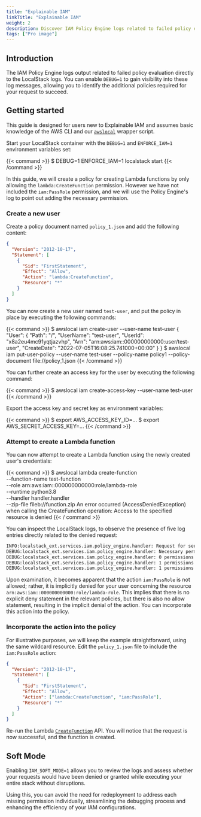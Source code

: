 ```yaml
---
title: "Explainable IAM"
linkTitle: "Explainable IAM"
weight: 2
description: Discover IAM Policy Engine logs related to failed policy evaluation
tags: ["Pro image"]
---
```


## Introduction

The IAM Policy Engine logs output related to failed policy evaluation directly to the LocalStack logs. You can enable `DEBUG=1` to gain visibility into these log messages, allowing you to identify the additional policies required for your request to succeed.

## Getting started

This guide is designed for users new to Explainable IAM and assumes basic knowledge of the AWS CLI and our [`awslocal`](https://github.com/localstack/awscli-local) wrapper script.

Start your LocalStack container with the `DEBUG=1` and `ENFORCE_IAM=1` environment variables set:

{{< command >}}
$ DEBUG=1 ENFORCE_IAM=1 localstack start
{{< /command >}}

In this guide, we will create a policy for creating Lambda functions by only allowing the `lambda:CreateFunction` permission. However we have not included the `iam:PassRole` permission, and we will use the Policy Engine's log to point out adding the necessary permission.

### Create a new user

Create a policy document named `policy_1.json` and add the following content:

```json
{
  "Version": "2012-10-17",
  "Statement": [
    {
      "Sid": "FirstStatement",
      "Effect": "Allow",
      "Action": "lambda:CreateFunction",
      "Resource": "*"
    }
  ]
}
```

You can now create a new user named `test-user`, and put the policy in place by executing the following commands:

{{< command >}}
$ awslocal iam create-user --user-name test-user
<disable-copy>
{
    "User": {
        "Path": "/",
        "UserName": "test-user",
        "UserId": "x8a2eu4mc91yqtjazvhp",
        "Arn": "arn:aws:iam::000000000000:user/test-user",
        "CreateDate": "2022-07-05T16:08:25.741000+00:00"
    }
}
</disable-copy>
$ awslocal iam put-user-policy --user-name test-user --policy-name policy1 --policy-document file://policy_1.json
{{< /command >}}

You can further create an access key for the user by executing the following command:

{{< command >}}
$ awslocal iam create-access-key --user-name test-user
{{< /command >}}

Export the access key and secret key as environment variables:

{{< command >}}
$ export AWS_ACCESS_KEY_ID=...
$ export AWS_SECRET_ACCESS_KEY=...
{{< /command >}}

### Attempt to create a Lambda function

You can now attempt to create a Lambda function using the newly created user's credentials:

{{< command >}}
$ awslocal lambda create-function \
    --function-name test-function \
    --role arn:aws:iam::000000000000:role/lambda-role \
    --runtime python3.8 \
    --handler handler.handler \
    --zip-file fileb://function.zip
<disable-copy>
An error occurred (AccessDeniedException) when calling the CreateFunction operation: Access to the specified resource is denied
</disable-copy>
{{< / command >}}

You can inspect the LocalStack logs, to observe the presence of five log entries directly related to the denied request:

```bash
INFO:localstack_ext.services.iam.policy_engine.handler: Request for service lambda for operation CreateFunction denied.
DEBUG:localstack_ext.services.iam.policy_engine.handler: Necessary permissions for this action: ["Action 'lambda:CreateFunction' for 'arn:aws:lambda:us-east-1:000000000000:function:test-function'", "Action 'iam:PassRole' for 'arn:aws:iam::000000000000:role/lambda-role'"]
DEBUG:localstack_ext.services.iam.policy_engine.handler: 0 permissions have been explicitly denied: []
DEBUG:localstack_ext.services.iam.policy_engine.handler: 1 permissions have been explicitly allowed: ["Action 'lambda:CreateFunction' for 'arn:aws:lambda:us-east-1:000000000000:function:test-function'"]
DEBUG:localstack_ext.services.iam.policy_engine.handler: 1 permissions have been implicitly denied: ["Action 'iam:PassRole' for 'arn:aws:iam::000000000000:role/lambda-role'"]
```

Upon examination, it becomes apparent that the action `iam:PassRole` is not allowed; rather, it is implicitly denied for your user concerning the resource `arn:aws:iam::000000000000:role/lambda-role`. This implies that there is no explicit deny statement in the relevant policies, but there is also no allow statement, resulting in the implicit denial of the action. You can incorporate this action into the policy. 

### Incorporate the action into the policy

For illustrative purposes, we will keep the example straightforward, using the same wildcard resource. Edit the `policy_1.json` file to include the `iam:PassRole` action:

```json
{
  "Version": "2012-10-17",
  "Statement": [
    {
      "Sid": "FirstStatement",
      "Effect": "Allow",
      "Action": ["lambda:CreateFunction", "iam:PassRole"],
      "Resource": "*"
    }
  ]
}
```

Re-run the Lambda [`CreateFunction`](https://docs.aws.amazon.com/lambda/latest/dg/API_CreateFunction.html) API. You will notice that the request is now successful, and the function is created.

## Soft Mode

Enabling `IAM_SOFT_MODE=1` allows you to review the logs and assess whether your requests would have been denied or granted while executing your entire stack without disruptions. 

Using this, you can avoid the need for redeployment to address each missing permission individually, streamlining the debugging process and enhancing the efficiency of your IAM configurations.
